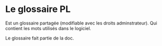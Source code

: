# Le glossaire PL

Est un glossaire partagée (modifiable avec les droits adminstrateur).
Qui contient les mots utilisés dans le logiciel.

Le glossaire fait partie de la doc.


<!---
Author :
Validator : Jordan
-->